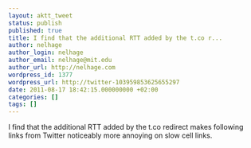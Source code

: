 ```yaml
---
layout: aktt_tweet
status: publish
published: true
title: I find that the additional RTT added by the t.co r...
author: nelhage
author_login: nelhage
author_email: nelhage@mit.edu
author_url: http://nelhage.com
wordpress_id: 1377
wordpress_url: http://twitter-103959853625655297
date: 2011-08-17 18:42:15.000000000 +02:00
categories: []
tags: []
---
```

I find that the additional RTT added by the t.co redirect makes following links from Twitter noticeably more annoying on slow cell links.

